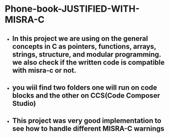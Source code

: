 # Phone-book-JUSTIFIED-WITH-MISRA-C
* ## In this project we are using on the general concepts in C as pointers, functions, arrays, strings, structure, and modular programming. we also check if the written code is compatible with misra-c or not.
* ## you wiil find two folders one will run on code blocks and the other on CCS(Code Composer Studio) 
* ## This project was very good implementation to see how to handle different MISRA-C warnings

